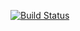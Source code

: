 [![Build Status](https://travis-ci.org/cbeams/spc.svg?branch=master)](https://travis-ci.org/cbeams/spc)
